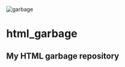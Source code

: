 ![garbage](https://github.com/KrishnaMoorthy12/html_garbage/blob/master/html_garbage_logo.png?raw=true)
# html_garbage
## My HTML garbage repository
